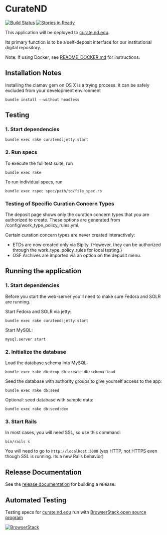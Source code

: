 # CurateND
[![Build Status](https://travis-ci.org/ndlib/curate_nd.svg?branch=master)](https://travis-ci.org/ndlib/curate_nd)
[![Stories in Ready](https://badge.waffle.io/ndlib/curate_nd.png?label=ready&title=Ready)](https://waffle.io/ndlib/curate_nd)

This application will be deployed to [curate.nd.edu](http://curate.nd.edu).

Its primary function is to be a self-deposit interface for our institutional digital repository.

Note: If using Docker, see [README_DOCKER.md](./README_DOCKER.md) for instructions.

## Installation Notes
Installing the clamav gem on OS X is a trying process. It can be safely excluded
from your development environment

```console
bundle install --without headless
```

## Testing

### 1. Start dependencies
```console
bundle exec rake curatend:jetty:start
```
<!-- ### 1.a Skipping MySQL password

You may consider adding `export SKIP_MYSQL_PASSWORD_FOR_LOCAL_DEVELOPMENT="true"` (or adding this to your `.bashrc` or `.profile`).  That export will tell the Rails configuration to skip using a password for the `config/database.yml` user in the local environment. -->

### 2. Run specs
To execute the full test suite, run
```console
bundle exec rake
```
To run individual specs, run

```console
bundle exec rspec spec/path/to/file_spec.rb
```

### Testing of Specific Curation Concern Types

The deposit page shows only the curation concern types that you are authorized to create. These options are generated from /config/work_type_policy_rules.yml.

Certain curation concern types are never created interactively:
* ETDs are now created only via Sipity. (However, they can be authorized through the work_type_policy_rules for local testing.)
* OSF Archives are imported via an option on the deposit menu.


## Running the application

### 1. Start dependencies
Before you start the web-server you'll need to make sure Fedora and SOLR are running.

Start Fedora and SOLR via jetty:

```console
bundle exec rake curatend:jetty:start
```

Start MySQL:

```console
mysql.server start
```

### 2. Initialize the database
Load the database schema into MySQL:
```console
bundle exec rake db:drop db:create db:schema:load
```
Seed the database with authority groups to give yourself access to the app:
```console
bundle exec rake db:seed
```

Optional: seed database with sample data:
```console
bundle exec rake db:seed:dev
```

### 3. Start Rails

In most cases, you will need SSL, so use this command:

```console
bin/rails s
```

You will need to go to `http://localhost:3000` (yes HTTP, not HTTPS even though SSL is running. Its a new Rails behavior)

## Release Documentation

See the [release documentation](https://docs.google.com/a/nd.edu/document/d/16weRctSzt8Iw2y55nwOKPBSgGDO_4lgti3CxaW3P2pc/edit?usp=sharing) for building a release.

## Automated Testing
Testing specs for [curate.nd.edu](http://curate.nd.edu) run with [BrowserStack open source program](https://www.browserstack.com/open-source?ref=pricing)


[![BrowserStack](app/assets/images/Browserstack-logo@2x.png)](https://www.browserstack.com)
